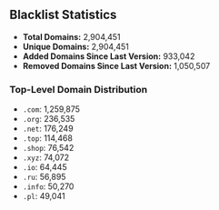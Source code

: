 ## Blacklist Statistics

- **Total Domains:** 2,904,451
- **Unique Domains:** 2,904,451
- **Added Domains Since Last Version:** 933,042
- **Removed Domains Since Last Version:** 1,050,507

### Top-Level Domain Distribution

-  `.com`: 1,259,875
-  `.org`: 236,535
-  `.net`: 176,249
-  `.top`: 114,468
-  `.shop`: 76,542
-  `.xyz`: 74,072
-  `.io`: 64,445
-  `.ru`: 56,895
-  `.info`: 50,270
-  `.pl`: 49,041
